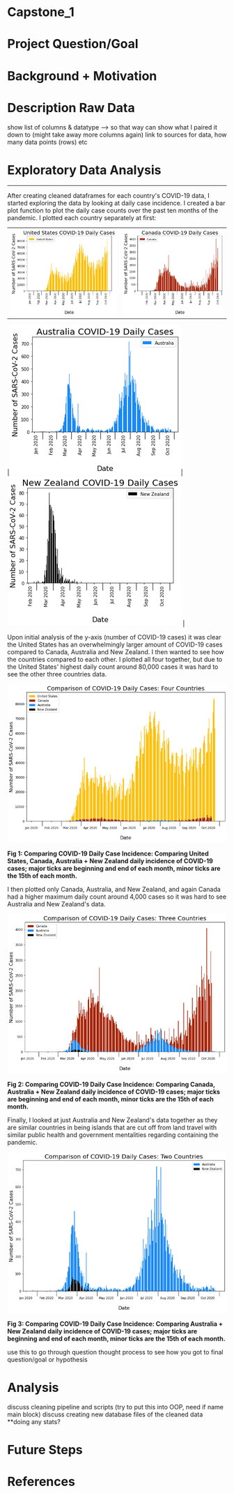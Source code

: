 # Capstone_1
# Project Question/Goal

# Background + Motivation


# Description Raw Data
show list of columns & datatype --> so that way can show what I paired it down to
(might take away more columns again)
link to sources for data, how many data points (rows) etc

# Exploratory Data Analysis
-----------------------------
After creating cleaned dataframes for each country's COVID-19 data, I started exploring the data by looking at  daily case incidence. I created a bar plot function to plot the daily case counts over the past ten months of the pandemic. I plotted each country separately at first:

|                              |                                  |
| ---------------------------- | -------------------------------- |
|![](images/us_daily_cases.png)|![](images/canada_daily_cases.png)|

|![](images/aus_daily_cases.png)|![](images/nz_daily_cases.png)   |
  

Upon initial analysis of the y-axis (number of COVID-19 cases) it was clear the United States has an overwhelmingly larger amount of COVID-19 cases compared to Canada, Australia and New Zealand. I then wanted to see how the countries compared to each other. I plotted all four together, but due to the United States' highest daily count around 80,000 cases it was hard to see the other three countries data. 

![](images/four_merge_daily_cases.png)  

**Fig 1: Comparing COVID-19 Daily Case Incidence: Comparing United States, Canada, Australia + New Zealand daily incidence of COVID-19 cases; major ticks are beginning and end of each month, minor ticks are the 15th of each month.**

I then plotted only Canada, Australia, and New Zealand, and again Canada had a higher maximum daily count around 4,000 cases so it was hard to see Australia and New Zealand's data. 

![](images/three_merge_daily_cases.png)  

**Fig 2: Comparing COVID-19 Daily Case Incidence: Comparing Canada, Australia + New Zealand daily incidence of COVID-19 cases; major ticks are beginning and end of each month, minor ticks are the 15th of each month.**

Finally, I looked at just Australia and New Zealand's data together as they are similar countries in being islands that are cut off from land travel with similar public health and government mentalities regarding containing the pandemic.

![](images/two_merge_daily_cases.png)  

**Fig 3: Comparing COVID-19 Daily Case Incidence: Comparing Australia + New Zealand daily incidence of COVID-19 cases; major ticks are beginning and end of each month, minor ticks are the 15th of each month.**




use this to go through question thought process to see how you got to final question/goal or hypothesis

# Analysis
discuss cleaning pipeline and scripts (try to put this into OOP, need if name main block)
discuss creating new database files of the cleaned data
**doing any stats?

# Future Steps

# References
